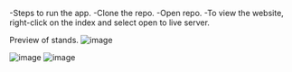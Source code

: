 -Steps to run the app.
-Clone the repo.
-Open repo.
-To view the website, right-click on the index and select open to live server.

Preview of stands.
![image](https://github.com/ZJandour/stranky-restaurace/assets/127226529/8b9769d5-f765-4c77-ad3f-be3b3861d1bc)

![image](https://github.com/ZJandour/stranky-restaurace/assets/127226529/9b142376-6dfd-4299-a2ea-5b2632adfeff)
![image](https://github.com/ZJandour/stranky-restaurace/assets/127226529/a7068b54-b1c9-418a-a6b9-5a22b54d938d)


